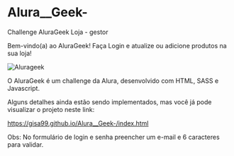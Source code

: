 # Alura__Geek-
Challenge AluraGeek Loja - gestor

Bem-vindo(a) ao AluraGeek! Faça Login e atualize ou adicione produtos na sua loja! 

![Alurageek](https://github.com/Gisa99/Alura__Geek-/assets/88169633/b970bf3e-7267-40da-8474-af20f286ef5d)


O AluraGeek é um challenge da Alura, desenvolvido com HTML, SASS e Javascript. 

Alguns detalhes ainda estão sendo implementados, mas você já pode visualizar o projeto neste link:

https://gisa99.github.io/Alura__Geek-/index.html

Obs: No formulário de login e senha preencher um e-mail e 6 caracteres para validar. 

